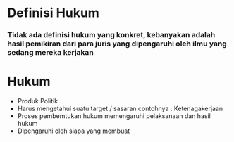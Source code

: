 # Definisi Hukum #
### Tidak ada definisi hukum yang konkret, kebanyakan adalah hasil pemikiran dari para juris yang dipengaruhi oleh ilmu yang sedang mereka kerjakan ###

# Hukum #
* Produk Politik
* Harus mengetahui suatu target / sasaran contohnya : Ketenagakerjaan
* Proses pembemtukan hukum memengaruhi pelaksanaan dan hasil hukum
* Dipengaruhi oleh siapa yang membuat

#
